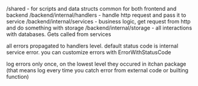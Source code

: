 /shared - for scripts and data structs common for both frontend and backend
/backend/internal/handlers - handle http request and pass it to service
/backend/internal/services - business logic, get request from http and do something with storage
/backend/internal/storage - all interactions with databases. Gets called from services

all errors propagated to handlers level. default status code is internal service error. you can customize errors with ErrorWithStatusCode

log errors only once, on the lowest level they occured in itchan package (that means log every time you catch error from external code or builting function)